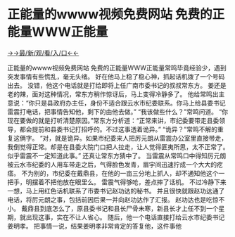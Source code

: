 # 正能量的wwww视频免费网站  免费的正能量WWW正能量

<a href="https://senfoop.com">→→最/新/观/看/入/口←←</a>


正能量的wwww视频免费网站  免费的正能量WWW正能量常鸣毕竟经验少，遇到突发事情有些慌乱，毫无头绪。
好在他马上稳了稳心神，抓起话机拨了一个号码出去。
没错，他这个电话就是打给即将上任广南市委书记的叔叔常东方。
姜还是老的辣，面对这种情况，常东方稍作惊讶后，马上变得冷静多了。
他给常鸣出主意说：“你只是县政府办主任，身份不适合跟云水市纪委联系。你马上给县委书记雷震打电话，把事情告知他，剩下的由他去做。”
“我该做些什么？”常鸣问道。
“你现在要做的就是打听清楚原因。”常东方分析道：“正常来讲，市纪委要带走县委领导，都会提前和县委书记打招呼的。不过这事透着诡异。”
“诡异？”常鸣不解的重复这俩字。
“对，就是诡异。如果市纪委来人把厉元朗从雷震办公室里直接带走，我倒觉得正常。却是在县委大院门口把人拉走，让人觉得匪夷所思，太不正常了。似乎雷震不一定知道此事。”
还真让常东方猜中了。
当雷震从常鸣口中得知厉元朗被云水市纪委的人用车带走之后，气得脸色发青，眉宇间迅速拧成一个大大的疙瘩。
不为别的，市纪委在戴鼎县，在他的一亩三分地上抓人，却不通知他这个一把手，明摆着不把他放在眼里么。
雷震气得够呛，差点摔了话机。
不过冷静下来一想，马上用红色话机联系了市委书记赵功达的秘书。
并且很快就跟赵功达通了电话，将厉元朗之事，包括前因后果一并向赵功达作了汇报。
赵功达也是吃惊不小。
戴鼎县到底怎么了，原县委书记和县长尸骨未寒，新县长才上任不到一个星期，就出现这事，实在不让人省心。
随后，他一个电话直接打给云水市纪委书记姜明孝。
把事情一说，结果姜明孝非常肯定的答复他，这件事他
